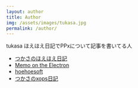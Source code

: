 ```yaml
---
layout: author
title: Author
img: /assets/images/tukasa.jpg
permalink: /author/
---
```

tukasa
ほえほえ日記でPPxについて記事を書いてる人


- [つかさのほえほえ日記](http://hoehoetukasa.blogspot.com/)
- [Memo on the Electron](https://sites.google.com/site/moesystem/)
- [hoehoesoft](https://sites.google.com/site/hoehoesoft2/)
- [つかさのxops日記](http://xopstukasa.blogspot.com/)